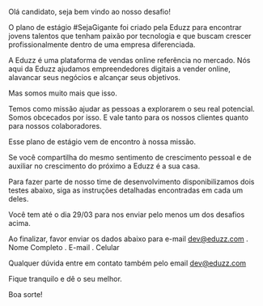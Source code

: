 Olá candidato, seja bem vindo ao nosso desafio!

O plano de estágio #SejaGigante foi criado pela Eduzz para encontrar jovens talentos que tenham paixão por tecnologia e que buscam crescer profissionalmente dentro de uma empresa diferenciada.

A Eduzz é uma plataforma de vendas online referência no mercado. Nós aqui da Eduzz ajudamos empreendedores digitais a vender online, alavancar seus negócios e alcançar seus objetivos. 

Mas somos muito mais que isso. 

Temos como missão ajudar as pessoas a explorarem o seu real potencial. Somos obcecados por isso. E vale tanto para os nossos clientes quanto para nossos colaboradores. 

Esse plano de estágio vem de encontro à nossa missão.

Se você compartilha do mesmo sentimento de crescimento pessoal e de auxiliar no crescimento do próximo a Eduzz é a sua casa.

Para fazer parte de nosso time de desenvolvimento disponibilizamos dois testes abaixo, siga as instruções detalhadas encontradas em cada um deles.

Você tem até o dia 29/03 para nos enviar pelo menos um dos desafios acima.

Ao finalizar, favor enviar os dados abaixo para e-mail dev@eduzz.com
. Nome Completo
. E-mail
. Celular

Qualquer dúvida entre em contato também pelo email dev@eduzz.com

Fique tranquilo e dê o seu melhor.

Boa sorte!
